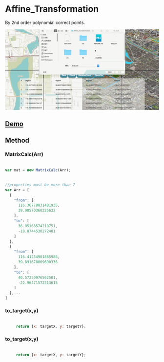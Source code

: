 # Affine_Transformation

By 2nd order polynomial correct points.

![img](css/view.gif)

## [Demo](https://bkgiser.github.io/Affine_Transformation/)


## Method

### MatrixCalc(Arr)

```javascript

var mat = new MatrixCalc(Arr);

```



```javascript

//properties must be more than 7
var Arr = [
  {
    "from": [
      116.36778831481935,
      39.90570360225632
    ],
    "to": [
      36.05163574218751,
      -18.8744530272481
    ]
  },
  {
    "from": [
      116.41254901885986,
      39.891678069690336
    ],
    "to": [
      40.57250976562501,
      -22.96471572213615
    ]
  },...
]

```

### to_target(x,y)

```javascript
    
     return {x: targetX, y: targetY};

```


### to_target(x,y)


```javascript
    
     return {x: targetX, y: targetY};

```